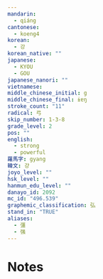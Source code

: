 ```yaml
---
mandarin:
  - qiáng
cantonese:
  - koeng4
korean:
  - 강
korean_native: ""
japanese:
  - KYOU
  - GOU
japanese_nanori: ""
vietnamese:
middle_chinese_initial: g
middle_chinese_final: ɨɐŋ
stroke_count: "11"
radical: 弓
skip_number: 1-3-8
grade_level: 2
pos: ""
english:
  - strong
  - powerful
羅馬字: gyang
韓文: 걍
joyo_level: ""
hsk_level: ""
hanmun_edu_level: ""
danayo_id: 2092
mc_id: "496.539"
graphemic_classification: 弘
stand_in: "TRUE"
aliases:
  - 彊
  - 强
---
```


# Notes
